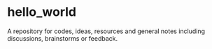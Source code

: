 # hello_world
A repository for codes, ideas, resources and general notes including discussions, brainstorms or feedback.
